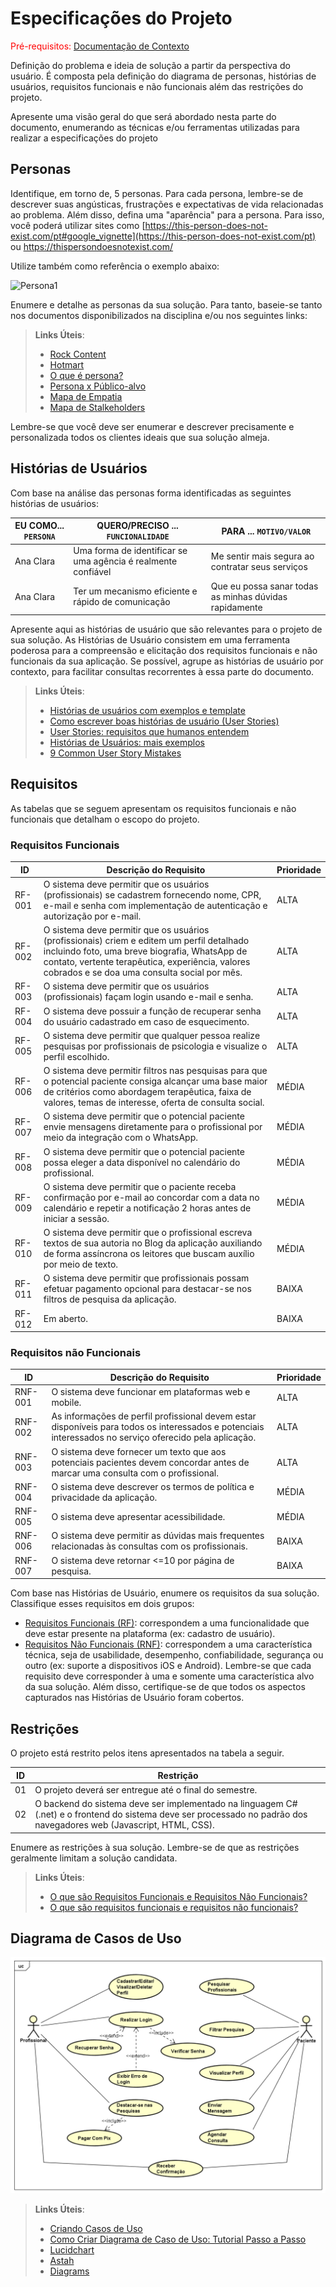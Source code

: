 # Especificações do Projeto

<span style="color:red">Pré-requisitos: <a href="1-Documentação de Contexto.md"> Documentação de Contexto</a></span>

Definição do problema e ideia de solução a partir da perspectiva do usuário. É composta pela definição do  diagrama de personas, histórias de usuários, requisitos funcionais e não funcionais além das restrições do projeto.

Apresente uma visão geral do que será abordado nesta parte do documento, enumerando as técnicas e/ou ferramentas utilizadas para realizar a especificações do projeto

## Personas

Identifique, em torno de, 5 personas. Para cada persona, lembre-se de descrever suas angústicas, frustrações e expectativas de vida relacionadas ao problema. Além disso, defina uma "aparência" para a persona. Para isso, você poderá utilizar sites como [https://this-person-does-not-exist.com/pt#google_vignette](https://this-person-does-not-exist.com/pt) ou https://thispersondoesnotexist.com/ 

Utilize também como referência o exemplo abaixo:

<img src="https://github.com/ICEI-PUC-Minas-PMV-ADS/IntApplicationProject-Template/blob/main/docs/img/AnaClara1.png" alt="Persona1"/>

Enumere e detalhe as personas da sua solução. Para tanto, baseie-se tanto nos documentos disponibilizados na disciplina e/ou nos seguintes links:

> **Links Úteis**:
> 
> - [Rock Content](https://rockcontent.com/blog/personas/)
> - [Hotmart](https://blog.hotmart.com/pt-br/como-criar-persona-negocio/)
> - [O que é persona?](https://resultadosdigitais.com.br/blog/persona-o-que-e/)
> - [Persona x Público-alvo](https://flammo.com.br/blog/persona-e-publico-alvo-qual-a-diferenca/)
> - [Mapa de Empatia](https://resultadosdigitais.com.br/blog/mapa-da-empatia/)
> - [Mapa de Stalkeholders](https://www.racecomunicacao.com.br/blog/como-fazer-o-mapeamento-de-stakeholders/)
>
Lembre-se que você deve ser enumerar e descrever precisamente e personalizada todos os clientes ideais que sua solução almeja.

## Histórias de Usuários

Com base na análise das personas forma identificadas as seguintes histórias de usuários:

|EU COMO... `PERSONA`| QUERO/PRECISO ... `FUNCIONALIDADE` |PARA ... `MOTIVO/VALOR`                 |
|--------------------|------------------------------------|----------------------------------------|
|Ana Clara  | Uma forma de identificar se uma agência é realmente confiável           | Me sentir mais segura ao contratar seus serviços               |
|Ana Clara       | Ter um mecanismo eficiente e rápido de comunicação                 | Que eu possa sanar todas as minhas dúvidas rapidamente |

Apresente aqui as histórias de usuário que são relevantes para o projeto de sua solução. As Histórias de Usuário consistem em uma ferramenta poderosa para a compreensão e elicitação dos requisitos funcionais e não funcionais da sua aplicação. Se possível, agrupe as histórias de usuário por contexto, para facilitar consultas recorrentes à essa parte do documento.

> **Links Úteis**:
> - [Histórias de usuários com exemplos e template](https://www.atlassian.com/br/agile/project-management/user-stories)
> - [Como escrever boas histórias de usuário (User Stories)](https://medium.com/vertice/como-escrever-boas-users-stories-hist%C3%B3rias-de-usu%C3%A1rios-b29c75043fac)
> - [User Stories: requisitos que humanos entendem](https://www.luiztools.com.br/post/user-stories-descricao-de-requisitos-que-humanos-entendem/)
> - [Histórias de Usuários: mais exemplos](https://www.reqview.com/doc/user-stories-example.html)
> - [9 Common User Story Mistakes](https://airfocus.com/blog/user-story-mistakes/)

## Requisitos

As tabelas que se seguem apresentam os requisitos funcionais e não funcionais que detalham o escopo do projeto.

### Requisitos Funcionais

| ID     | Descrição do Requisito                                                                                                                                                                                                                        | Prioridade |
|--------|-----------------------------------------------------------------------------------------------------------------------------------------------------------------------------------------------------------------------------------------------|------------|
| RF-001 | O sistema deve permitir que os usuários (profissionais) se cadastrem fornecendo nome, CPR, e-mail e senha com implementação de autenticação e autorização por e-mail.                                                                         | ALTA       | 
| RF-002 | O sistema deve permitir que os usuários (profissionais) criem e editem um perfil detalhado incluindo foto, uma breve biografia, WhatsApp de contato, vertente terapêutica, experiência, valores cobrados e se doa uma consulta social por mês. | ALTA       |
| RF-003 | O sistema deve permitir que os usuários (profissionais) façam login usando e-mail e senha.                                                                                                                                                    | ALTA       |
| RF-004 | O sistema deve possuir a função de recuperar senha do usuário cadastrado em caso de esquecimento.                                                                                                                                             | ALTA       |
| RF-005 | O sistema deve permitir que qualquer pessoa realize pesquisas por profissionais de psicologia e visualize o perfil escolhido.                                                                                                                 | ALTA       |
| RF-006 | O sistema deve permitir filtros nas pesquisas para que o potencial paciente consiga alcançar uma base maior de critérios como abordagem terapêutica, faixa de valores, temas de interesse, oferta de consulta social.                         | MÉDIA      |
| RF-007 | O sistema deve permitir que o potencial paciente envie mensagens diretamente para o profissional por meio da integração com o WhatsApp.                                                                                                       | MÉDIA      |
| RF-008 | O sistema deve permitir que o potencial paciente possa eleger a data disponível no calendário do profissional.                                                                                                                                | MÉDIA      |
| RF-009 | O sistema deve permitir que o paciente receba confirmação por e-mail ao concordar com a data no calendário e repetir a notificação 2 horas antes de iniciar a sessão.                                                                         | MÉDIA      |
| RF-010 | O sistema deve permitir que o profissional escreva textos de sua autoria no Blog da aplicação auxiliando de forma assíncrona os leitores que buscam auxílio por meio de texto.                                                                | MÉDIA      |
| RF-011 | O sistema deve permitir que profissionais possam efetuar pagamento opcional para destacar-se nos filtros de pesquisa da aplicação.                                                                                                            | BAIXA      |
| RF-012 | Em aberto.                                                                                                                                                                                                                                    | BAIXA      |


### Requisitos não Funcionais

| ID      | Descrição do Requisito                                                                                                                                  | Prioridade |
|---------|---------------------------------------------------------------------------------------------------------------------------------------------------------|------------|
| RNF-001 | O sistema deve funcionar em plataformas web e mobile.                                                                                                   | ALTA       | 
| RNF-002 | As informações de perfil profissional devem estar disponíveis para todos os interessados e potenciais interessados no serviço oferecido pela aplicação. | ALTA       | 
| RNF-003 | O sistema deve fornecer um texto que aos potenciais pacientes devem concordar antes de marcar uma consulta com o profissional.                          | ALTA       |
| RNF-004 | O sistema deve descrever os termos de política e privacidade da aplicação.                                                                              | MÉDIA      |
| RNF-005 | O sistema deve apresentar acessibilidade.                                                                                                               | MÉDIA      |
| RNF-006 | O sistema deve permitir as dúvidas mais frequentes relacionadas às consultas com os profissionais.                                                      | BAIXA      |
| RNF-007 | O sistema deve retornar <=10 por página de pesquisa.                                                                                                    | BAIXA      |

Com base nas Histórias de Usuário, enumere os requisitos da sua solução. Classifique esses requisitos em dois grupos:

- [Requisitos Funcionais
 (RF)](https://pt.wikipedia.org/wiki/Requisito_funcional):
 correspondem a uma funcionalidade que deve estar presente na
  plataforma (ex: cadastro de usuário).
- [Requisitos Não Funcionais
  (RNF)](https://pt.wikipedia.org/wiki/Requisito_n%C3%A3o_funcional):
  correspondem a uma característica técnica, seja de usabilidade,
  desempenho, confiabilidade, segurança ou outro (ex: suporte a
  dispositivos iOS e Android).
Lembre-se que cada requisito deve corresponder à uma e somente uma
característica alvo da sua solução. Além disso, certifique-se de que
todos os aspectos capturados nas Histórias de Usuário foram cobertos.

## Restrições

O projeto está restrito pelos itens apresentados na tabela a seguir.

|ID| Restrição                                                                                                                                                            |
|--|----------------------------------------------------------------------------------------------------------------------------------------------------------------------|
|01| O projeto deverá ser entregue até o final do semestre.                                                                                                               |
|02| O backend do sistema deve ser implementado na linguagem C# (.net) e o frontend do sistema deve ser processado no padrão dos navegadores web (Javascript, HTML, CSS). |

Enumere as restrições à sua solução. Lembre-se de que as restrições geralmente limitam a solução candidata.

> **Links Úteis**:
> - [O que são Requisitos Funcionais e Requisitos Não Funcionais?](https://codificar.com.br/requisitos-funcionais-nao-funcionais/)
> - [O que são requisitos funcionais e requisitos não funcionais?](https://analisederequisitos.com.br/requisitos-funcionais-e-requisitos-nao-funcionais-o-que-sao/)

## Diagrama de Casos de Uso

<img src="../docs/img/UseCaseDiagram.png" alt="Diagrama de Casos de Uso"/>

> **Links Úteis**:
> - [Criando Casos de Uso](https://www.ibm.com/docs/pt-br/elm/6.0?topic=requirements-creating-use-cases)
> - [Como Criar Diagrama de Caso de Uso: Tutorial Passo a Passo](https://gitmind.com/pt/fazer-diagrama-de-caso-uso.html/)
> - [Lucidchart](https://www.lucidchart.com/)
> - [Astah](https://astah.net/)
> - [Diagrams](https://app.diagrams.net/)
